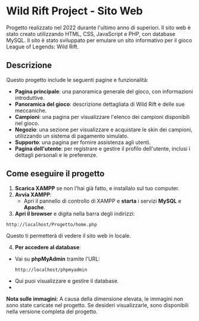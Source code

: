 # Wild Rift Project - Sito Web

Progetto realizzato nel 2022 durante l'ultimo anno di superiori. Il sito web è stato creato utilizzando HTML, CSS, JavaScript e PHP, con database MySQL. Il sito è stato sviluppato per emulare un sito informativo per il gioco League of Legends: Wild Rift.

## Descrizione

Questo progetto include le seguenti pagine e funzionalità:

- **Pagina principale**: una panoramica generale del gioco, con informazioni introduttive.
- **Panoramica del gioco**: descrizione dettagliata di Wild Rift e delle sue meccaniche.
- **Campioni**: una pagina per visualizzare l'elenco dei campioni disponibili nel gioco.
- **Negozio**: una sezione per visualizzare e acquistare le skin dei campioni, utilizzando un sistema di pagamento simulato.
- **Supporto**: una pagina per fornire assistenza agli utenti.
- **Pagina dell'utente**: per registrare e gestire il profilo dell'utente, inclusi i dettagli personali e le preferenze.

## Come eseguire il progetto

1. **Scarica XAMPP** se non l'hai già fatto, e installalo sul tuo computer.
2. **Avvia XAMPP**:
   - Apri il pannello di controllo di XAMPP e **starta** i servizi **MySQL** e **Apache**.
3. **Apri il browser** e digita nella barra degli indirizzi:
  ```
  http://localhost/Progetto/home.php
  ```
Questo ti permetterà di vedere il sito web in locale.

4. **Per accedere al database**:
- Vai su **phpMyAdmin** tramite l'URL:
  ```
  http://localhost/phpmyadmin
  ```
- Qui puoi visualizzare e gestire il database.
- 

**Nota sulle immagini:** A causa della dimensione elevata, le immagini non sono state caricate nel progetto. Se desideri visualizzarle, sono disponibili nella versione completa del progetto.

